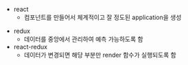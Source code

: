 - react
  - 컴포넌트를 만들어서 체계적이고 잘 정도된 application을 생성

* redux
  - 데이터를 중앙에서 관리하여 예측 가능하도록 함
* react-redux
  - 데이터가 변경되면 해당 부분만 render 함수가 실행되도록 함
